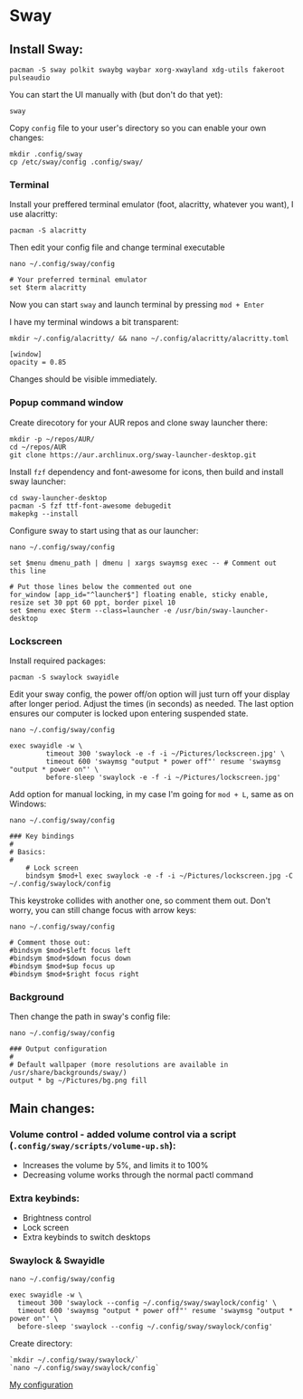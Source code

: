 # Sway
## Install Sway:

```
pacman -S sway polkit swaybg waybar xorg-xwayland xdg-utils fakeroot pulseaudio
```

You can start the UI manually with (but don't do that yet):

```
sway
```

Copy `config` file to your user's directory so you can enable your own changes:

```
mkdir .config/sway
cp /etc/sway/config .config/sway/
```

### Terminal

Install your preffered terminal emulator (foot, alacritty, whatever you want), I use alacritty:

```
pacman -S alacritty
```

Then edit your config file and change terminal executable

`nano ~/.config/sway/config`
```
# Your preferred terminal emulator
set $term alacritty
```

Now you can start `sway` and launch terminal by pressing `mod + Enter`

I have my terminal windows a bit transparent:


`mkdir ~/.config/alacritty/ && nano ~/.config/alacritty/alacritty.toml`
```
[window]
opacity = 0.85
```

Changes should be visible immediately.

### Popup command window

Create direcotory for your AUR repos and clone sway launcher there:

```
mkdir -p ~/repos/AUR/
cd ~/repos/AUR
git clone https://aur.archlinux.org/sway-launcher-desktop.git
```

Install `fzf` dependency and font-awesome for icons, then build and install sway launcher:

```
cd sway-launcher-desktop
pacman -S fzf ttf-font-awesome debugedit
makepkg --install
```

Configure sway to start using that as our launcher:


`nano ~/.config/sway/config`
```
set $menu dmenu_path | dmenu | xargs swaymsg exec -- # Comment out this line

# Put those lines below the commented out one
for_window [app_id="^launcher$"] floating enable, sticky enable, resize set 30 ppt 60 ppt, border pixel 10
set $menu exec $term --class=launcher -e /usr/bin/sway-launcher-desktop

```

### Lockscreen

Install required packages:

```
pacman -S swaylock swayidle
```

Edit your sway config, the power off/on option will just turn off your display after longer period. Adjust the times (in seconds) as needed. The last option ensures our computer is locked upon entering suspended state.

`nano ~/.config/sway/config`
```
exec swayidle -w \
         timeout 300 'swaylock -e -f -i ~/Pictures/lockscreen.jpg' \
         timeout 600 'swaymsg "output * power off"' resume 'swaymsg "output * power on"' \
         before-sleep 'swaylock -e -f -i ~/Pictures/lockscreen.jpg'
```

Add option for manual locking, in my case I'm going for `mod + L`, same as on Windows:


`nano ~/.config/sway/config`
```
### Key bindings
#
# Basics:
#
    # Lock screen
    bindsym $mod+l exec swaylock -e -f -i ~/Pictures/lockscreen.jpg -C ~/.config/swaylock/config
```

This keystroke collides with another one, so comment them out. Don't worry, you can still change focus with arrow keys:

```
nano ~/.config/sway/config

# Comment those out:
#bindsym $mod+$left focus left
#bindsym $mod+$down focus down
#bindsym $mod+$up focus up
#bindsym $mod+$right focus right
```

### Background

Then change the path in sway's config file:

`nano ~/.config/sway/config`
```
### Output configuration
#
# Default wallpaper (more resolutions are available in /usr/share/backgrounds/sway/)
output * bg ~/Pictures/bg.png fill
```

## Main changes:
### Volume control - added volume control via a script (`.config/sway/scripts/volume-up.sh`):
- Increases the volume by 5%, and limits it to 100%
- Decreasing volume works through the normal pactl command
### Extra keybinds:
- Brightness control
- Lock screen
- Extra keybinds to switch desktops
### Swaylock & Swayidle
`nano ~/.config/sway/config`
```
exec swayidle -w \
  timeout 300 'swaylock --config ~/.config/sway/swaylock/config' \
  timeout 600 'swaymsg "output * power off"' resume 'swaymsg "output * power on"' \
  before-sleep 'swaylock --config ~/.config/sway/swaylock/config'
```
Create directory:
```
`mkdir ~/.config/sway/swaylock/`
`nano ~/.config/sway/swaylock/config`
```
[My configuration](https://raw.githubusercontent.com/UndercoverComputing/linux-configs/refs/heads/main/x240/Arch/.config/sway/swaylock/config)
